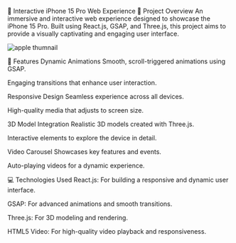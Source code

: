 📱 Interactive iPhone 15 Pro Web Experience
🌟 Project Overview
An immersive and interactive web experience designed to showcase the iPhone 15 Pro. Built using React.js, GSAP, and Three.js, this project aims to provide a visually captivating and engaging user interface.

![apple thumnail](https://github.com/user-attachments/assets/fad8268a-6307-4d0b-8930-e88d402001e9)

🎉 Features
Dynamic Animations
Smooth, scroll-triggered animations using GSAP.

Engaging transitions that enhance user interaction.

Responsive Design
Seamless experience across all devices.

High-quality media that adjusts to screen size.

3D Model Integration
Realistic 3D models created with Three.js.

Interactive elements to explore the device in detail.

Video Carousel
Showcases key features and events.

Auto-playing videos for a dynamic experience.

💻 Technologies Used
React.js: For building a responsive and dynamic user interface.

GSAP: For advanced animations and smooth transitions.

Three.js: For 3D modeling and rendering.

HTML5 Video: For high-quality video playback and responsiveness.
